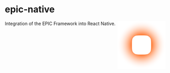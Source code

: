 # epic-native

<img align="right" src="https://github.com/tobua/epic-native/raw/main/logo.svg" width="30%" alt="Logo" />

Integration of the EPIC Framework into React Native.
